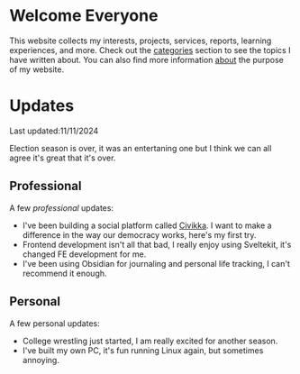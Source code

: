 # Welcome Everyone

This website collects my interests, projects, services, reports, learning experiences, and more. Check out the [categories](/categories/) section to see the topics I have written about. You can also find more information [about](/about/) the purpose of my website.

# Updates

Last updated:11/11/2024

Election season is over, it was an entertaning one but I think we can all agree it's great that it's over.

## Professional

A few _professional_ updates:

- I've been building a social platform called [Civikka](https://civikka.com). I want to make a difference in the way our democracy works, here's my first try.
- Frontend development isn't all that bad, I really enjoy using Sveltekit, it's changed FE development for me.
- I've been using Obsidian for journaling and personal life tracking, I can't recommend it enough.

## Personal

A few personal updates:

- College wrestling just started, I am really excited for another season.
- I've built my own PC, it's fun running Linux again, but sometimes annoying.